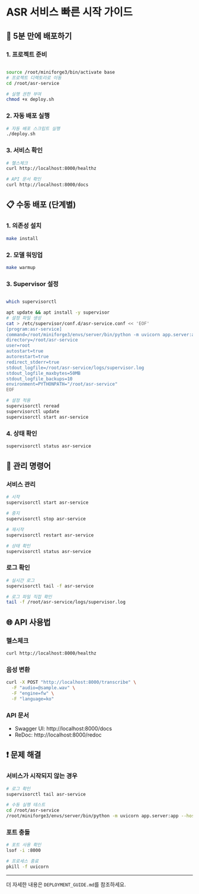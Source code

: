# ASR 서비스 빠른 시작 가이드

## 🚀 5분 만에 배포하기

### 1. 프로젝트 준비
```bash

source /root/miniforge3/bin/activate base
# 프로젝트 디렉토리로 이동
cd /root/asr-service

# 실행 권한 부여
chmod +x deploy.sh
```

### 2. 자동 배포 실행
```bash
# 자동 배포 스크립트 실행
./deploy.sh
```

### 3. 서비스 확인
```bash
# 헬스체크
curl http://localhost:8000/healthz

# API 문서 확인
curl http://localhost:8000/docs
```

## 📋 수동 배포 (단계별)

### 1. 의존성 설치
```bash
make install
```

### 2. 모델 워밍업
```bash
make warmup
```

### 3. Supervisor 설정
```bash

which supervisorctl

apt update && apt install -y supervisor
# 설정 파일 생성
cat > /etc/supervisor/conf.d/asr-service.conf << 'EOF'
[program:asr-service]
command=/root/miniforge3/envs/server/bin/python -m uvicorn app.server:app --host 0.0.0.0 --port 8000 --workers 1
directory=/root/asr-service
user=root
autostart=true
autorestart=true
redirect_stderr=true
stdout_logfile=/root/asr-service/logs/supervisor.log
stdout_logfile_maxbytes=50MB
stdout_logfile_backups=10
environment=PYTHONPATH="/root/asr-service"
EOF

# 설정 적용
supervisorctl reread
supervisorctl update
supervisorctl start asr-service
```

### 4. 상태 확인
```bash
supervisorctl status asr-service
```

## 🔧 관리 명령어

### 서비스 관리
```bash
# 시작
supervisorctl start asr-service

# 중지
supervisorctl stop asr-service

# 재시작
supervisorctl restart asr-service

# 상태 확인
supervisorctl status asr-service
```

### 로그 확인
```bash
# 실시간 로그
supervisorctl tail -f asr-service

# 로그 파일 직접 확인
tail -f /root/asr-service/logs/supervisor.log
```

## 🌐 API 사용법

### 헬스체크
```bash
curl http://localhost:8000/healthz
```

### 음성 변환
```bash
curl -X POST "http://localhost:8000/transcribe" \
  -F "audio=@sample.wav" \
  -F "engine=fw" \
  -F "language=ko"
```

### API 문서
- Swagger UI: http://localhost:8000/docs
- ReDoc: http://localhost:8000/redoc

## ❗ 문제 해결

### 서비스가 시작되지 않는 경우
```bash
# 로그 확인
supervisorctl tail asr-service

# 수동 실행 테스트
cd /root/asr-service
/root/miniforge3/envs/server/bin/python -m uvicorn app.server:app --host 0.0.0.0 --port 8000
```

### 포트 충돌
```bash
# 포트 사용 확인
lsof -i :8000

# 프로세스 종료
pkill -f uvicorn
```

---

더 자세한 내용은 `DEPLOYMENT_GUIDE.md`를 참조하세요.
